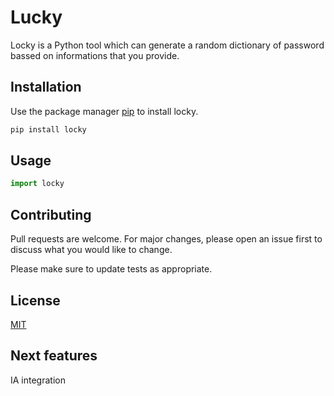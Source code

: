 # Lucky

Locky is a Python tool which can generate a random dictionary of password bassed on informations that you provide.

## Installation

Use the package manager [pip](https://pip.pypa.io/en/stable/) to install locky.

```bash
pip install locky
```

## Usage

```python
import locky
```

## Contributing
Pull requests are welcome. For major changes, please open an issue first to discuss what you would like to change.

Please make sure to update tests as appropriate.

## License
[MIT](https://choosealicense.com/licenses/mit/)


## Next features
IA integration
